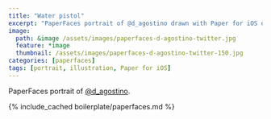 ```yaml
---
title: "Water pistol"
excerpt: "PaperFaces portrait of @d_agostino drawn with Paper for iOS on an iPad."
image: 
  path: &image /assets/images/paperfaces-d-agostino-twitter.jpg 
  feature: *image
  thumbnail: /assets/images/paperfaces-d-agostino-twitter-150.jpg
categories: [paperfaces]
tags: [portrait, illustration, Paper for iOS]
---
```


PaperFaces portrait of [@d_agostino](https://twitter.com/d_agostino).

{% include_cached boilerplate/paperfaces.md %}
